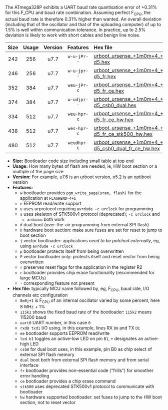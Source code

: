 The ATmega328P exhibits a UART baud rate quantisation error of +0.31% for this F_CPU and baud rate combination. Assuming perfect F<sub>CPU</sub>, the actual baud rate is therefore 0.31% higher than wanted. An overall deviation (including that of the oscillator and that of the uploading computer) of up to 1.5% is well within communication tolerance. In practice, up to 2.5% deviation is likely to work with short cables and benign line noise.

|Size|Usage|Version|Features|Hex file|
|:-:|:-:|:-:|:-:|:--|
|242|256|u7.7|`w-u-jPr--`|[urboot_ursense_+1m0m+4_+++4k8_uart0_rxd0_txd1_led-d5.hex](https://raw.githubusercontent.com/stefanrueger/urboot.hex/main/boards/ursense/internal_oscillator/fcpu_+1m0m+4/br_+++4k8/urboot_ursense_+1m0m+4_+++4k8_uart0_rxd0_txd1_led-d5.hex)|
|246|256|u7.7|`w-u-jpr--`|[urboot_ursense_+1m0m+4_+++4k8_uart0_rxd0_txd1_led-d5_fr.hex](https://raw.githubusercontent.com/stefanrueger/urboot.hex/main/boards/ursense/internal_oscillator/fcpu_+1m0m+4/br_+++4k8/urboot_ursense_+1m0m+4_+++4k8_uart0_rxd0_txd1_led-d5_fr.hex)|
|352|384|u7.7|`weu-jPr-c`|[urboot_ursense_+1m0m+4_+++4k8_uart0_rxd0_txd1_ee_led-d5_fr_ce.hex](https://raw.githubusercontent.com/stefanrueger/urboot.hex/main/boards/ursense/internal_oscillator/fcpu_+1m0m+4/br_+++4k8/urboot_ursense_+1m0m+4_+++4k8_uart0_rxd0_txd1_ee_led-d5_fr_ce.hex)|
|374|384|u7.7|`w-udjpr--`|[urboot_ursense_+1m0m+4_+++4k8_uart0_rxd0_txd1_led-d5_csb0_dual.hex](https://raw.githubusercontent.com/stefanrueger/urboot.hex/main/boards/ursense/internal_oscillator/fcpu_+1m0m+4/br_+++4k8/urboot_ursense_+1m0m+4_+++4k8_uart0_rxd0_txd1_led-d5_csb0_dual.hex)|
|334|512|u7.7|`weu-hpr-c`|[urboot_ursense_+1m0m+4_+++4k8_uart0_rxd0_txd1_ee_led-d5_fr_ce_hw.hex](https://raw.githubusercontent.com/stefanrueger/urboot.hex/main/boards/ursense/internal_oscillator/fcpu_+1m0m+4/br_+++4k8/urboot_ursense_+1m0m+4_+++4k8_uart0_rxd0_txd1_ee_led-d5_fr_ce_hw.hex)|
|438|512|u7.7|`wes-hpr-c`|[urboot_ursense_+1m0m+4_+++4k8_uart0_rxd0_txd1_ee_led-d5_fr_ce_stk500_hw.hex](https://raw.githubusercontent.com/stefanrueger/urboot.hex/main/boards/ursense/internal_oscillator/fcpu_+1m0m+4/br_+++4k8/urboot_ursense_+1m0m+4_+++4k8_uart0_rxd0_txd1_ee_led-d5_fr_ce_stk500_hw.hex)|
|480|512|u7.7|`weudhpr-c`|[urboot_ursense_+1m0m+4_+++4k8_uart0_rxd0_txd1_ee_led-d5_csb0_dual_fr_ce_hw.hex](https://raw.githubusercontent.com/stefanrueger/urboot.hex/main/boards/ursense/internal_oscillator/fcpu_+1m0m+4/br_+++4k8/urboot_ursense_+1m0m+4_+++4k8_uart0_rxd0_txd1_ee_led-d5_csb0_dual_fr_ce_hw.hex)|

- **Size:** Bootloader code size including small table at top end
- **Usage:** How many bytes of flash are needed, ie, HW boot section or a multiple of the page size
- **Version:** For example, u7.6 is an urboot version, o5.2 is an optiboot version
- **Features:**
  + `w` bootloader provides `pgm_write_page(sram, flash)` for the application at `FLASHEND-4+1`
  + `e` EEPROM read/write support
  + `u` uses urprotocol requiring `avrdude -c urclock` for programming
  + `s` uses skeleton of STK500v1 protocol (deprecated); `-c urclock` and `-c arduino` both work
  + `d` dual boot (over-the-air programming from external SPI flash)
  + `h` hardware boot section: make sure fuses are set for reset to jump to boot section
  + `j` vector bootloader: applications *need to be patched externally*, eg, using `avrdude -c urclock`
  + `p` bootloader protects itself from being overwritten
  + `P` vector bootloader only: protects itself and reset vector from being overwritten
  + `r` preserves reset flags for the application in the register R2
  + `c` bootloader provides chip erase functionality (recommended for large MCUs)
  + `-` corresponding feature not present
- **Hex file:** typically MCU name followed by, eg, F<sub>CPU</sub>, baud rate, I/O channels etc configuration
  + `8m0j+1` is F<sub>CPU</sub> of an internal oscillator varied by some percent, here 8 MHz + 1%
  + `115k2` shows the fixed baud rate of the bootloader: `115k2` means 115200 baud
  + `uart0` UART number, in this case `0`
  + `rxd0 txd1` I/O using, in this example, lines RX `D0` and TX `D1`
  + `ee` bootloader supports EEPROM read/write
  + `led-b1` toggles an active-low LED on pin `B1`, `+` designates an active-high LED
  + `csb0` for dual boot uses, in this example, pin B0 as chip select of external SPI flash memory
  + `dual` boot both from external SPI flash memory and from serial interface
  + `fr` bootloader provides non-essential code ("frills") for smoother error handling
  + `ce` bootloader provides a chip erase command
  + `stk500` uses deprecated STK500v1 protocol to communicate with bootloader
  + `hw` hardware supported bootloader: set fuses to jump to the HW boot section, not to reset vector
